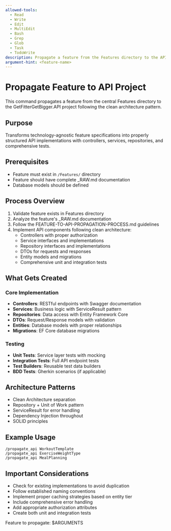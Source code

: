 ```yaml
---
allowed-tools:
  - Read
  - Write
  - Edit
  - MultiEdit
  - Bash
  - Grep
  - Glob
  - Task
  - TodoWrite
description: Propagate a feature from the Features directory to the API project
argument-hint: <feature-name>
---
```


# Propagate Feature to API Project

This command propagates a feature from the central Features directory to the GetFitterGetBigger.API project following the clean architecture pattern.

## Purpose
Transforms technology-agnostic feature specifications into properly structured API implementations with controllers, services, repositories, and comprehensive tests.

## Prerequisites
- Feature must exist in `/Features/` directory
- Feature should have complete _RAW.md documentation
- Database models should be defined

## Process Overview
1. Validate feature exists in Features directory
2. Analyze the feature's _RAW.md documentation
3. Follow the FEATURE-TO-API-PROPAGATION-PROCESS.md guidelines
4. Implement API components following clean architecture:
   - Controllers with proper authorization
   - Service interfaces and implementations
   - Repository interfaces and implementations
   - DTOs for requests and responses
   - Entity models and migrations
   - Comprehensive unit and integration tests

## What Gets Created

### Core Implementation
- **Controllers**: RESTful endpoints with Swagger documentation
- **Services**: Business logic with ServiceResult pattern
- **Repositories**: Data access with Entity Framework Core
- **DTOs**: Request/Response models with validation
- **Entities**: Database models with proper relationships
- **Migrations**: EF Core database migrations

### Testing
- **Unit Tests**: Service layer tests with mocking
- **Integration Tests**: Full API endpoint tests
- **Test Builders**: Reusable test data builders
- **BDD Tests**: Gherkin scenarios (if applicable)

## Architecture Patterns
- Clean Architecture separation
- Repository + Unit of Work pattern
- ServiceResult for error handling
- Dependency Injection throughout
- SOLID principles

## Example Usage
```
/propagate_api WorkoutTemplate
/propagate_api ExerciseWeightType
/propagate_api MealPlanning
```

## Important Considerations
- Check for existing implementations to avoid duplication
- Follow established naming conventions
- Implement proper caching strategies based on entity tier
- Include comprehensive error handling
- Add appropriate authorization attributes
- Create both unit and integration tests

Feature to propagate: $ARGUMENTS